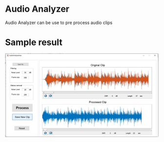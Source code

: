 # Audio Analyzer
Audio Analyzer can be use to pre process audio clips

# Sample result
![alt text](https://github.com/sanjayatb/audio-analyzer/blob/master/audio-analyzer-result.JPG)
